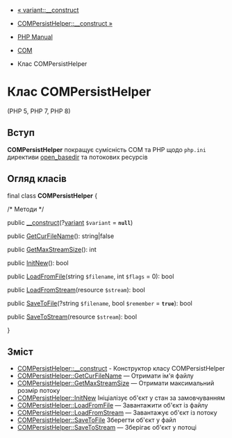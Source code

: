- [« variant::\_\_construct](variant.construct.md)
- [COMPersistHelper::\_\_construct »](compersisthelper.construct.md)

- [PHP Manual](index.md)
- [COM](book.com.md)
- Клас COMPersistHelper

# Клас COMPersistHelper

(PHP 5, PHP 7, PHP 8)

## Вступ

**COMPersistHelper** покращує сумісність COM та PHP щодо
`php.ini` директиви [open_basedir](ini.core.md#ini.open-basedir) та
потокових ресурсів

## Огляд класів

final class **COMPersistHelper** {

/\* Методи \*/

public
[\_\_construct](compersisthelper.construct.md)(?[variant](class.variant.md)
`$variant` = **`null`**)

public [GetCurFileName](compersisthelper.getcurfilename.md)():
string\|false

public [GetMaxStreamSize](compersisthelper.getmaxstreamsize.md)(): int

public [InitNew](compersisthelper.initnew.md)(): bool

public [LoadFromFile](compersisthelper.loadfromfile.md)(string
`$filename`, int `$flags` = 0): bool

public [LoadFromStream](compersisthelper.loadfromstream.md)(resource
`$stream`): bool

public [SaveToFile](compersisthelper.savetofile.md)(?string
`$filename`, bool `$remember` = **`true`**): bool

public [SaveToStream](compersisthelper.savetostream.md)(resource
`$stream`): bool

}

## Зміст

- [COMPersistHelper::\_\_construct](compersisthelper.construct.md) -
Конструктор класу COMPersistHelper
- [COMPersistHelper::GetCurFileName](compersisthelper.getcurfilename.md)
— Отримати ім'я файлу
- [COMPersistHelper::GetMaxStreamSize](compersisthelper.getmaxstreamsize.md)
— Отримати максимальний розмір потоку
- [COMPersistHelper::InitNew](compersisthelper.initnew.md)
Ініціалізує об'єкт у стан за замовчуванням
- [COMPersistHelper::LoadFromFile](compersisthelper.loadfromfile.md)
— Завантажити об'єкт із файлу
- [COMPersistHelper::LoadFromStream](compersisthelper.loadfromstream.md)
— Завантажує об'єкт із потоку
- [COMPersistHelper::SaveToFile](compersisthelper.savetofile.md)
Зберегти об'єкт у файл
- [COMPersistHelper::SaveToStream](compersisthelper.savetostream.md)
— Зберігає об'єкт у потоці
